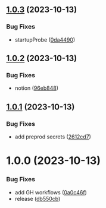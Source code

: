 ## [1.0.3](https://github.com/SocialGouv/ragga/compare/v1.0.2...v1.0.3) (2023-10-13)


### Bug Fixes

* startupProbe ([0da4490](https://github.com/SocialGouv/ragga/commit/0da4490bc906dff8a0c5ed7fc909dffcbaee76c8))

## [1.0.2](https://github.com/SocialGouv/ragga/compare/v1.0.1...v1.0.2) (2023-10-13)


### Bug Fixes

* notion ([96eb848](https://github.com/SocialGouv/ragga/commit/96eb84839b5b68f55568ba724767cff75562c9cf))

## [1.0.1](https://github.com/SocialGouv/ragga/compare/v1.0.0...v1.0.1) (2023-10-13)


### Bug Fixes

* add preprod secrets ([2612cd7](https://github.com/SocialGouv/ragga/commit/2612cd71051870dcd351c52f9cfab0a49bfb5e22))

# 1.0.0 (2023-10-13)


### Bug Fixes

* add GH workflows ([0a0c46f](https://github.com/SocialGouv/ragga/commit/0a0c46f36d98c1133f9dfefa47582958253f0cd9))
* release ([db550cb](https://github.com/SocialGouv/ragga/commit/db550cb5a98ee157f4f0a283a0d1325dd9a90004))
